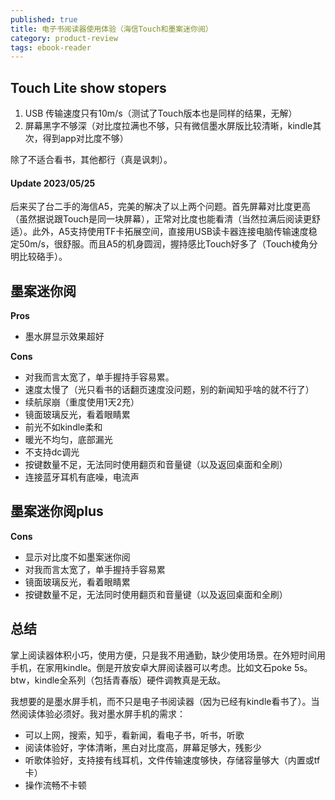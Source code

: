```yaml
---
published: true
title: 电子书阅读器使用体验（海信Touch和墨案迷你阅）
category: product-review
tags: ebook-reader
---
```


## Touch Lite show stopers

1. USB 传输速度只有10m/s（测试了Touch版本也是同样的结果，无解）
2. 屏幕黑字不够深（对比度拉满也不够，只有微信墨水屏版比较清晰，kindle其次，得到app对比度不够）

除了不适合看书，其他都行（真是讽刺）。

#### Update 2023/05/25

后来买了台二手的海信A5，完美的解决了以上两个问题。首先屏幕对比度更高（虽然据说跟Touch是同一块屏幕），正常对比度也能看清（当然拉满后阅读更舒适）。此外，A5支持使用TF卡拓展空间，直接用USB读卡器连接电脑传输速度稳定50m/s，很舒服。而且A5的机身圆润，握持感比Touch好多了（Touch棱角分明比较硌手）。

## 墨案迷你阅

**Pros**

- 墨水屏显示效果超好

**Cons**

- 对我而言太宽了，单手握持手容易累。
- 速度太慢了（光只看书的话翻页速度没问题，别的新闻知乎啥的就不行了）
- 续航尿崩（重度使用1天2充）
- 镜面玻璃反光，看着眼睛累
- 前光不如kindle柔和
- 暖光不均匀，底部漏光
- 不支持dc调光
- 按键数量不足，无法同时使用翻页和音量键（以及返回桌面和全刷）
- 连接蓝牙耳机有底噪，电流声


## 墨案迷你阅plus

**Cons**

- 显示对比度不如墨案迷你阅
- 对我而言太宽了，单手握持手容易累
- 镜面玻璃反光，看着眼睛累
- 按键数量不足，无法同时使用翻页和音量键（以及返回桌面和全刷）

## 总结

掌上阅读器体积小巧，使用方便，只是我不用通勤，缺少使用场景。在外短时间用手机，在家用kindle。倒是开放安卓大屏阅读器可以考虑。比如文石poke 5s。btw，kindle全系列（包括青春版）硬件调教真是无敌。

我想要的是墨水屏手机，而不只是电子书阅读器（因为已经有kindle看书了）。当然阅读体验必须好。我对墨水屏手机的需求：

- 可以上网，搜索，知乎，看新闻，看电子书，听书，听歌
- 阅读体验好，字体清晰，黑白对比度高，屏幕足够大，残影少
- 听歌体验好，支持接有线耳机，文件传输速度够快，存储容量够大（内置或tf卡）
- 操作流畅不卡顿

